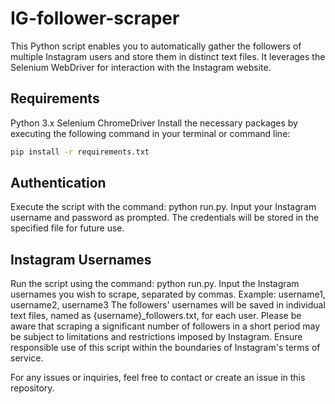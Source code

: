 # IG-follower-scraper
This Python script enables you to automatically gather the followers of multiple Instagram users and store them in distinct text files. It leverages the Selenium WebDriver for interaction with the Instagram website.

## Requirements

Python 3.x
Selenium
ChromeDriver
Install the necessary packages by executing the following command in your terminal or command line:

```bash
pip install -r requirements.txt
```

## Authentication

Execute the script with the command: python run.py.
Input your Instagram username and password as prompted.
The credentials will be stored in the specified file for future use.

## Instagram Usernames

Run the script using the command: python run.py.
Input the Instagram usernames you wish to scrape, separated by commas.
Example: username1, username2, username3
The followers' usernames will be saved in individual text files, named as {username}_followers.txt, for each user.
Please be aware that scraping a significant number of followers in a short period may be subject to limitations and restrictions imposed by Instagram. Ensure responsible use of this script within the boundaries of Instagram's terms of service.

For any issues or inquiries, feel free to contact or create an issue in this repository.
